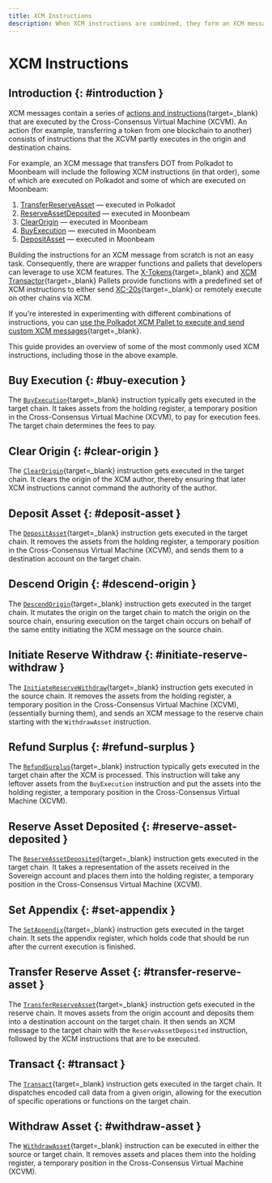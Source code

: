 ```yaml
---
title: XCM Instructions
description: When XCM instructions are combined, they form an XCM message that performs a cross-chain action. Take a look at some of the most common instructions.
---
```


# XCM Instructions

## Introduction {: #introduction }

XCM messages contain a series of [actions and instructions](https://github.com/paritytech/xcm-format#5-the-xcvm-instruction-set/){target=\_blank} that are executed by the Cross-Consensus Virtual Machine (XCVM). An action (for example, transferring a token from one blockchain to another) consists of instructions that the XCVM partly executes in the origin and destination chains.

For example, an XCM message that transfers DOT from Polkadot to Moonbeam will include the following XCM instructions (in that order), some of which are executed on Polkadot and some of which are executed on Moonbeam:

 1. [TransferReserveAsset](#transfer-reserve-asset) — executed in Polkadot
 2. [ReserveAssetDeposited](#reserve-asset-deposited) — executed in Moonbeam
 3. [ClearOrigin](#clear-origin) — executed in Moonbeam
 4. [BuyExecution](#buy-execution) — executed in Moonbeam
 5. [DepositAsset](#deposit-asset) — executed in Moonbeam

Building the instructions for an XCM message from scratch is not an easy task. Consequently, there are wrapper functions and pallets that developers can leverage to use XCM features. The [X-Tokens](/builders/interoperability/xcm/xc20/send-xc20s/xtokens-pallet/){target=\_blank} and [XCM Transactor](/builders/interoperability/xcm/remote-execution/substrate-calls/xcm-transactor-pallet/){target=\_blank} Pallets provide functions with a predefined set of XCM instructions to either send [XC-20s](/builders/interoperability/xcm/xc20/overview/){target=\_blank} or remotely execute on other chains via XCM.

If you're interested in experimenting with different combinations of instructions, you can [use the Polkadot XCM Pallet to execute and send custom XCM messages](/builders/interoperability/xcm/send-execute-xcm/){target=\_blank}.

This guide provides an overview of some of the most commonly used XCM instructions, including those in the above example.

## Buy Execution {: #buy-execution }

The [`BuyExecution`](https://github.com/paritytech/xcm-format#buyexecution/){target=\_blank} instruction typically gets executed in the target chain. It takes assets from the holding register, a temporary position in the Cross-Consensus Virtual Machine (XCVM), to pay for execution fees. The target chain determines the fees to pay.

## Clear Origin {: #clear-origin }

The [`ClearOrigin`](https://github.com/paritytech/xcm-format#clearorigin/){target=\_blank} instruction gets executed in the target chain. It clears the origin of the XCM author, thereby ensuring that later XCM instructions cannot command the authority of the author.

## Deposit Asset {: #deposit-asset }

The [`DepositAsset`](https://github.com/paritytech/xcm-format#depositasset/){target=\_blank} instruction gets executed in the target chain. It removes the assets from the holding register, a temporary position in the Cross-Consensus Virtual Machine (XCVM), and sends them to a destination account on the target chain.

## Descend Origin {: #descend-origin }

The [`DescendOrigin`](https://github.com/paritytech/xcm-format#descendorigin/){target=\_blank} instruction gets executed in the target chain. It mutates the origin on the target chain to match the origin on the source chain, ensuring execution on the target chain occurs on behalf of the same entity initiating the XCM message on the source chain.

## Initiate Reserve Withdraw {: #initiate-reserve-withdraw }

The [`InitiateReserveWithdraw`](https://github.com/paritytech/xcm-format#initiatereservewithdraw/){target=\_blank} instruction gets executed in the source chain. It removes the assets from the holding register, a temporary position in the Cross-Consensus Virtual Machine (XCVM), (essentially burning them), and sends an XCM message to the reserve chain starting with the `WithdrawAsset` instruction.

## Refund Surplus {: #refund-surplus }

The [`RefundSurplus`](https://github.com/paritytech/xcm-format#refundsurplus/){target=\_blank} instruction typically gets executed in the target chain after the XCM is processed. This instruction will take any leftover assets from the `BuyExecution` instruction and put the assets into the holding register, a temporary position in the Cross-Consensus Virtual Machine (XCVM).

## Reserve Asset Deposited {: #reserve-asset-deposited }

The [`ReserveAssetDeposited`](https://github.com/paritytech/xcm-format#reserveassetdeposited-/){target=\_blank} instruction gets executed in the target chain. It takes a representation of the assets received in the Sovereign account and places them into the holding register, a temporary position in the Cross-Consensus Virtual Machine (XCVM).

## Set Appendix {: #set-appendix }

The [`SetAppendix`](https://github.com/paritytech/xcm-format#setappendix/){target=\_blank} instruction gets executed in the target chain. It sets the appendix register, which holds code that should be run after the current execution is finished.

## Transfer Reserve Asset {: #transfer-reserve-asset }

The [`TransferReserveAsset`](https://github.com/paritytech/xcm-format#transferreserveasset/){target=\_blank} instruction gets executed in the reserve chain. It moves assets from the origin account and deposits them into a destination account on the target chain. It then sends an XCM message to the target chain with the `ReserveAssetDeposited` instruction, followed by the XCM instructions that are to be executed.

## Transact {: #transact }

The [`Transact`](https://github.com/paritytech/xcm-format#transact/){target=\_blank} instruction gets executed in the target chain. It dispatches encoded call data from a given origin, allowing for the execution of specific operations or functions on the target chain.

## Withdraw Asset {: #withdraw-asset }

The [`WithdrawAsset`](https://github.com/paritytech/xcm-format#withdrawasset/){target=\_blank} instruction can be executed in either the source or target chain. It removes assets and places them into the holding register, a temporary position in the Cross-Consensus Virtual Machine (XCVM).
